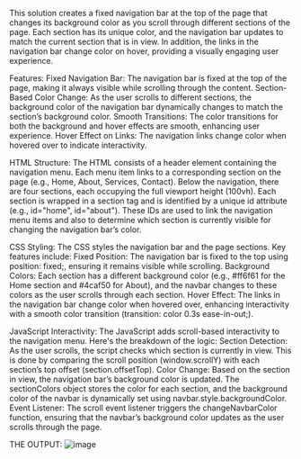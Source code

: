 This solution creates a fixed navigation bar at the top of the page that changes its background color as you scroll through different sections of the page. Each section has its unique color, and the navigation bar updates to match the current section that is in view. In addition, the links in the navigation bar change color on hover, providing a visually engaging user experience.

Features:
Fixed Navigation Bar: The navigation bar is fixed at the top of the page, making it always visible while scrolling through the content.
Section-Based Color Change: As the user scrolls to different sections, the background color of the navigation bar dynamically changes to match the section’s background color.
Smooth Transitions: The color transitions for both the background and hover effects are smooth, enhancing user experience.
Hover Effect on Links: The navigation links change color when hovered over to indicate interactivity.

HTML Structure:
The HTML consists of a header element containing the navigation menu. Each menu item links to a corresponding section on the page (e.g., Home, About, Services, Contact). Below the navigation, there are four sections, each occupying the full viewport height (100vh).
Each section is wrapped in a section tag and is identified by a unique id attribute (e.g., id="home", id="about"). These IDs are used to link the navigation menu items and also to determine which section is currently visible for changing the navigation bar’s color.


CSS Styling:
The CSS styles the navigation bar and the page sections. Key features include:
Fixed Position: The navigation bar is fixed to the top using position: fixed;, ensuring it remains visible while scrolling.
Background Colors: Each section has a different background color (e.g., #ff6f61 for the Home section and #4caf50 for About), and the navbar changes to these colors as the user scrolls through each section.
Hover Effect: The links in the navigation bar change color when hovered over, enhancing interactivity with a smooth color transition (transition: color 0.3s ease-in-out;).


JavaScript Interactivity:
The JavaScript adds scroll-based interactivity to the navigation menu. Here's the breakdown of the logic:
Section Detection: As the user scrolls, the script checks which section is currently in view. This is done by comparing the scroll position (window.scrollY) with each section’s top offset (section.offsetTop).
Color Change: Based on the section in view, the navigation bar’s background color is updated. The sectionColors object stores the color for each section, and the background color of the navbar is dynamically set using navbar.style.backgroundColor.
Event Listener: The scroll event listener triggers the changeNavbarColor function, ensuring that the navbar’s background color updates as the user scrolls through the page.

THE OUTPUT:
![image](https://github.com/user-attachments/assets/1ab2195c-6231-49c5-aaf9-051c74657e91)


